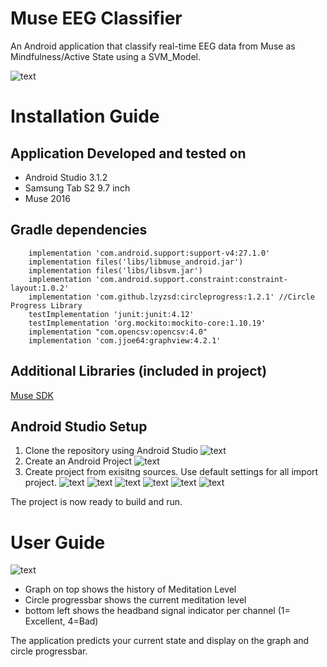 # Muse EEG Classifier

An Android application that classify real-time EEG data from Muse as Mindfulness/Active State using a SVM_Model.

![text](https://github.com/zhijiee/MuseEEGClassifier/blob/master/documentation/user_guide_img/app.PNG)

# Installation Guide

## Application Developed and tested on
- Android Studio 3.1.2
- Samsung Tab S2 9.7 inch
- Muse 2016

## Gradle dependencies
```
    implementation 'com.android.support:support-v4:27.1.0'
    implementation files('libs/libmuse_android.jar')
    implementation files('libs/libsvm.jar')
    implementation 'com.android.support.constraint:constraint-layout:1.0.2'
    implementation 'com.github.lzyzsd:circleprogress:1.2.1' //Circle Progress Library
    testImplementation 'junit:junit:4.12'
    testImplementation 'org.mockito:mockito-core:1.10.19'
    implementation "com.opencsv:opencsv:4.0"
    implementation 'com.jjoe64:graphview:4.2.1'
```

## Additional Libraries (included in project)
[Muse SDK](http://developer.choosemuse.com/)

## Android Studio Setup
1. Clone the repository using Android Studio
![text](https://github.com/zhijiee/MuseEEGClassifier/blob/master/documentation/user_guide_img/1.PNG)
2. Create an Android Project
![text](https://github.com/zhijiee/MuseEEGClassifier/blob/master/documentation/user_guide_img/2.PNG)
3. Create project from exisitng sources. Use default settings for all import project.
![text](https://github.com/zhijiee/MuseEEGClassifier/blob/master/documentation/user_guide_img/3.PNG)
![text](https://github.com/zhijiee/MuseEEGClassifier/blob/master/documentation/user_guide_img/4.PNG)
![text](https://github.com/zhijiee/MuseEEGClassifier/blob/master/documentation/user_guide_img/5.PNG)
![text](https://github.com/zhijiee/MuseEEGClassifier/blob/master/documentation/user_guide_img/6.PNG)
![text](https://github.com/zhijiee/MuseEEGClassifier/blob/master/documentation/user_guide_img/7.PNG)
![text](https://github.com/zhijiee/MuseEEGClassifier/blob/master/documentation/user_guide_img/8.PNG)

The project is now ready to build and run.


# User Guide

![text](https://github.com/zhijiee/MuseEEGClassifier/blob/master/documentation/user_guide_img/app.PNG)
- Graph on top shows the history of Meditation Level
- Circle progressbar shows the current meditation level
- bottom left shows the headband signal indicator per channel (1= Excellent, 4=Bad)

The application predicts your current state and display on the graph and circle progressbar.